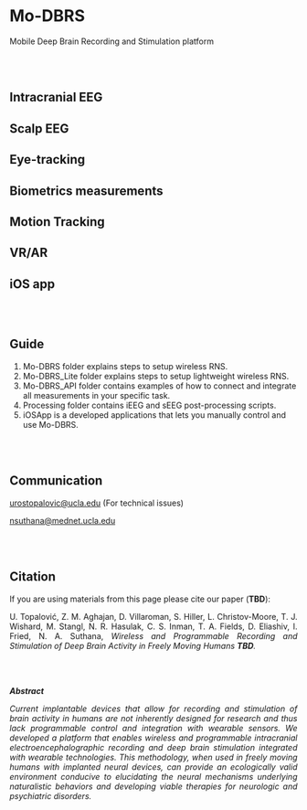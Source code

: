 # Mo-DBRS #
Mobile Deep Brain Recording and Stimulation platform



<br/><br/>

## Intracranial EEG
## Scalp EEG
## Eye-tracking
## Biometrics measurements
## Motion Tracking
## VR/AR
## iOS app

<br/><br/>


## Guide
1. Mo-DBRS folder explains steps to setup wireless RNS.
2. Mo-DBRS_Lite folder explains steps to setup lightweight wireless RNS.
3. Mo-DBRS_API folder contains examples of how to connect and integrate all measurements in your specific task.
4. Processing folder contains iEEG and sEEG post-processing scripts.
5. iOSApp is a developed applications that lets you manually control and use Mo-DBRS.

<br/><br/>

## Communication

urostopalovic@ucla.edu (For technical issues)

nsuthana@mednet.ucla.edu

<br/><br/>

## Citation

If you are using materials from this page please cite our paper (**TBD**): 
<p align="justify">
U. Topalović, Z. M. Aghajan, D. Villaroman, S. Hiller, L. Christov-Moore, T. J. Wishard, M. Stangl, N. R. Hasulak, C. S. Inman, T. A. Fields, D. Eliashiv, I. Fried, N. A. Suthana, <i>Wireless and Programmable Recording and Stimulation of Deep Brain Activity in Freely Moving Humans <b>TBD</b>.
</p>
  
<br/><br/>

**Abstract**
<p align="justify">
Current implantable devices that allow for recording and stimulation of brain activity in humans are not inherently designed for research and thus lack programmable control and integration with wearable sensors. We developed a platform that enables wireless and programmable intracranial electroencephalographic recording and deep brain stimulation integrated with wearable technologies. This methodology, when used in freely moving humans with implanted neural devices, can provide an ecologically valid environment conducive to elucidating the neural mechanisms underlying naturalistic behaviors and developing viable therapies for neurologic and psychiatric disorders.  
</p>

